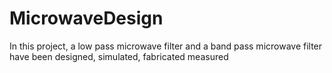# MicrowaveDesign
In this project, a low pass microwave filter and a band pass microwave filter have been designed, simulated, fabricated
measured
